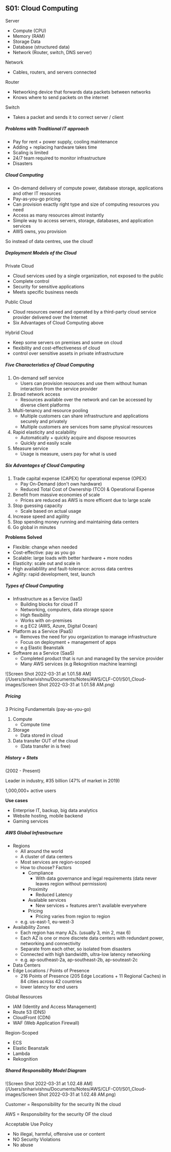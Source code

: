 ## S01: Cloud Computing

Server

- Compute (CPU)
- Memory (RAM)
- Storage Data
- Database (structured data)
- Network (Router, switch, DNS server)



Network

- Cables, routers, and servers connected

Router

- Networking device that forwards data packets between networks
- Knows where to send packets on the internet

Switch

- Takes a packet and sends it to correct server / client



##### Problems with Traditional IT approach

- Pay for rent + power supply, cooling maintenance
- Adding + replacing hardware takes time
- Scaling is limited
- 24/7 team required to monitor infrastructure
- Disasters



##### Cloud Computing

- On-demand delivery of compute power, database storage, applications and other IT resources
- Pay-as-you-go pricing
- Can provision exactly right type and size of computing resources you need
- Access as many resources almost instantly
- Simple way to access servers, storage, databases, and application services
- AWS owns, you provision

So instead of data centres, use the cloud!



##### Deployment Models of the Cloud

Private Cloud

- Cloud services used by a single organization, not exposed to the public
- Complete control
- Security for sensitive applications
- Meets specific business needs



Public Cloud

- Cloud resources owned and operated by a third-party cloud service provider delivered over the Internet
- Six Advantages of Cloud Computing above



Hybrid Cloud

- Keep some servers on premises and some on cloud
- flexibility and cost-effectiveness of cloud
- control over sensitive assets in private infrastructure



##### Five Characteristics of Cloud Computing

1. On-demand self service
   - Users can provision resources and use them without human interaction from the service provider
2. Broad network access
   - Resources available over the network and can be accessed by diverse client platforms
3. Multi-tenancy and resource pooling
   - Multiple customers can share infrastructure and applications securely and privately
   - Multiple customers are services from same physical resources
4. Rapid elasticity and scalability
   - Automatically + quickly acquire and dispose resources
   - Quickly and easily scale 
5. Measure service
   - Usage is measure, users pay for what is used



##### Six Advantages of Cloud Computing

1. Trade capital expense (CAPEX) for operational expense (OPEX)
   - Pay On-Demand (don't own hardware)
   - Reduced Total Cost of Ownership (TCO) & Operational Expense
2. Benefit from massive economies of scale
   - Prices are reduced as AWS is more efficent due to large scale
3. Stop guessing capacity
   - Scale based on actual usage
4. Increase speed and agiility
5. Stop spending money running and maintaining data centers
6. Go global in minutes



**Problems Solved**

- Flexible: change when needed
- Cost-effective: pay as you go
- Scalable: large loads with better hardware + more nodes
- Elasticity: scale out and scale in
- High availablility and fault-tolerance: across data centres
- Agility: rapid development, test, launch



##### Types of Cloud Computing

- Infrastructure as a Service (IaaS)
  - Building blocks for cloud IT
  - Networking, computers, data storage space
  - High flexibility
  - Works with on-premises
  - e.g EC2 (AWS, Azure, Digital Ocean)
- Platform as a Service (PaaS)
  - Removes the need for you organization to manage infrastructure
  - Focus on deployment + management of apps
  - e.g Elastic Beanstalk
- Software as a Service (SaaS)
  - Completed product that is run and managed by the service provider
  - Many AWS services (e.g Rekognition machine learning)

![Screen Shot 2022-03-31 at 1.01.58 AM](/Users/sriharivishnu/Documents/Notes/AWS/CLF-C01/S01_Cloud-images/Screen Shot 2022-03-31 at 1.01.58 AM.png)



##### Pricing

3 Pricing Fundamentals (pay-as-you-go)

1. Compute
   - Compute time
2. Storage
   - Data stored in cloud
3. Data transfer OUT of the cloud
   - (Data transfer in is free)



##### History + Stats

(2002 - Present)

Leader in industry, #35 billion (47% of market in 2019)

1,000,000+ active users

**Use cases**

- Enterprise IT, backup, big data analytics
- Website hosting, mobile backend
- Gaming services



##### AWS Global Infrastructure

- Regions
  - All around the world
  - A cluster of data centers
  - Most services are region-scoped
  - How to choose? Factors
    - Compliance
      - With data governance and legal requirements (data never leaves region without permission)
    - Proximity
      - Reduced Latency
    - Available services
      - New services + features aren't available everywhere
    - Pricing
      - Pricing varies from region to region
  - e.g. us-east-1, eu-west-3
- Availability Zones
  - Each region has many AZs. (usually 3, min 2, max 6)
  - Each AZ is one or more discrete data centers with redundant power, networking and connectivity
  - Separate from each other, so isolated from disasters
  - Connected with high bandwidth, ultra-low latency networking
  - e.g. ap-southeast-2a, ap-southeast-2b, ap-souteast-2c
- Data Centers
- Edge Locations / Points of Presence
  - 216 Points of Presence (205 Edge Locations + 11 Regional Caches) in 84 cities across 42 countries
  - lower latency for end users

Global Resources

- IAM (Identity and Access Management)
- Route 53 (DNS)
- CloudFront (CDN)
- WAF (Web Application Firewall)

Region-Scoped

- ECS 
- Elastic Beanstalk
- Lambda
- Rekognition



##### Shared Responsiblity Model Diagram

![Screen Shot 2022-03-31 at 1.02.48 AM](/Users/sriharivishnu/Documents/Notes/AWS/CLF-C01/S01_Cloud-images/Screen Shot 2022-03-31 at 1.02.48 AM.png)

Customer = Responsibility for the security IN the cloud

AWS = Responsibility for the security OF the cloud



Acceptable Use Policy

- No illegal, harmful, offensive use or content
- NO Security Violations
- No abuse
